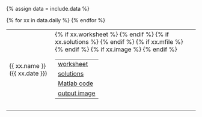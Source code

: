 {% assign data = include.data %}
<table class="asst-table">
{% for xx in data.daily %}
<tr>
	<td>{{ xx.name }} ({{ xx.date }})</td>
	<td>
		<table class="inner">
			{% if xx.worksheet %}
		  <tr>
			    <td><a href="{{ data.home }}/{{ xx.blank }}">worksheet</a></td>
			</tr>
			{% endif %}
			{% if xx.solutions %}
			<tr>
			    <td><a href="{{ data.home }}/{{ xx.solutions }}">solutions</a></td>
			</tr>
			{% endif %}
			{% if xx.mfile %}
		  <tr>
			    <td><a href="{{ data.home }}/{{ xx.mfile }}">Matlab code</a></td>
			</tr>
			{% endif %}
			{% if xx.image %}
		  <tr>
			    <td><a href="{{ data.home }}/{{ xx.image }}">output image</a></td>
			</tr>
			{% endif %}
		</table>
		<div style="padding-bottom: 10px"></div>
	</td>
</tr>
{% endfor %}
</table>
